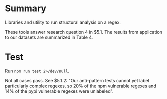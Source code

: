 # Summary

Libraries and utility to run structural analysis on a regex.

These tools answer research question 4 in $5.1.
The results from application to our datasets are summarized in Table 4.

# Test

Run `npm run test 2>/dev/null`.

Not all cases pass. See $5.1.2: "Our anti-pattern tests cannot yet label particularly complex regexes, so 20% of the npm vulnerable regexes and 14% of the pypi vulnerable regexes were unlabeled".
